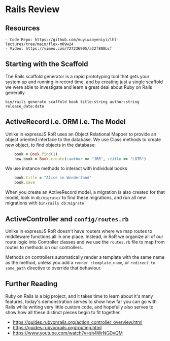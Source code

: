 # Rails Review

## Resources
    - Code Repo: https://github.com/muyiwaoyeniyi/lhl-lectures/tree/main/flex-m09w24
    - Video: https://vimeo.com/727236905/a22f808bcf

## Starting with the Scaffold

The Rails scaffold generator is a rapid prototyping tool that gets your system up and running in record time, and by creating just a single scaffold we were able to investigate and learn a great deal about Ruby on Rails generally.

```
bin/rails generate scaffold book title:string author:string release_date:date
```

## ActiveRecord i.e. ORM i.e. The Model

Unlike in expressJS RoR uses an Object Relational Mapper to provide an object oriented interface to the database.  We use Class methods to create new object, to find objects in the database:

```rb
    book = Book.find(1)
    new_book = Book.create(:author => "JRR", :title => "LOTR")
```

We use instance methods to interact with individual books

```rb
    book.title = "Alice in Wonderland"
    book.save
```

When you create an ActiveRecord model, a migration is also created for that model, look in `db/migrate/` to find these migrations, and run all new migrations with `bin/rails db:migrate`


## ActiveController and `config/routes.rb`

Unlike in expressJS RoR doesn't have routers where we map routes to middleware functions all in one place.  Instead, in RoR we organize all of our route logic into Controller classes and we use the `routes.rb` file to map from routes to methods on our controllers.


Methods on controllers automatically render a template with the same name as the method, unless you add a `render :template_name`, or `redirect_to some_path` directive to override that behaviour.

## Further Reading

Ruby on Rails is a big project, and it takes time to learn about it's many features, today's demonstration serves to show how far you can go with Rails while writing very little custom code, and hopefully also serves to show how all these distinct pieces begin to fit together.

 - https://guides.rubyonrails.org/action_controller_overview.html
 - https://guides.rubyonrails.org/routing.html
 - https://www.youtube.com/watch?v=sh4WrNGDvQM